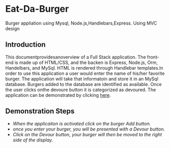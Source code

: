 # Eat-Da-Burger
Burger appliation using Mysql, Node.js,Handlebars,Express. Using MVC design
## Introduction 
  This documentprovidesanoverview of a Full Stack application. The front-end is made up of HTML/CSS, and the backen is Express,   Node.js, Orm, Handelbars, and MySql. HTML is rendered through Handlebar templates.In order to use this application a user would enter the name of his/her favorite burger. The application will take that informatoin and store it in an MySql database. Burgers added to the database are identified as available. Once the user clicks onthe devoure button it is categorized as devoured. The application can be demonstrated by clicking [here](https://fathomless-reaches-86926.herokuapp.com).

## Demonstration Steps
- *When the applicaiton is activated click on the burger Add button.*
- *once you enter your burger, you will be presented with a Devour button.*
- *Click on the Devour button, your burger will then be moved to the right side of the display.*
